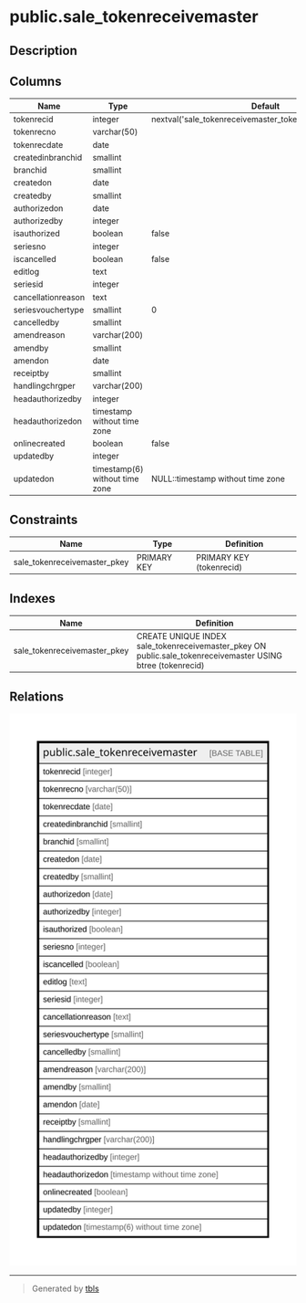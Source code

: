 # public.sale_tokenreceivemaster

## Description

## Columns

| Name | Type | Default | Nullable | Children | Parents | Comment |
| ---- | ---- | ------- | -------- | -------- | ------- | ------- |
| tokenrecid | integer | nextval('sale_tokenreceivemaster_tokenrecid_seq'::regclass) | false |  |  |  |
| tokenrecno | varchar(50) |  | false |  |  |  |
| tokenrecdate | date |  | false |  |  |  |
| createdinbranchid | smallint |  | false |  |  |  |
| branchid | smallint |  | false |  |  |  |
| createdon | date |  | true |  |  |  |
| createdby | smallint |  | true |  |  |  |
| authorizedon | date |  | true |  |  |  |
| authorizedby | integer |  | true |  |  |  |
| isauthorized | boolean | false | true |  |  |  |
| seriesno | integer |  | true |  |  |  |
| iscancelled | boolean | false | true |  |  |  |
| editlog | text |  | true |  |  |  |
| seriesid | integer |  | true |  |  |  |
| cancellationreason | text |  | true |  |  |  |
| seriesvouchertype | smallint | 0 | true |  |  |  |
| cancelledby | smallint |  | true |  |  |  |
| amendreason | varchar(200) |  | true |  |  |  |
| amendby | smallint |  | true |  |  |  |
| amendon | date |  | true |  |  |  |
| receiptby | smallint |  | true |  |  |  |
| handlingchrgper | varchar(200) |  | true |  |  |  |
| headauthorizedby | integer |  | true |  |  |  |
| headauthorizedon | timestamp without time zone |  | true |  |  |  |
| onlinecreated | boolean | false | true |  |  |  |
| updatedby | integer |  | true |  |  |  |
| updatedon | timestamp(6) without time zone | NULL::timestamp without time zone | true |  |  |  |

## Constraints

| Name | Type | Definition |
| ---- | ---- | ---------- |
| sale_tokenreceivemaster_pkey | PRIMARY KEY | PRIMARY KEY (tokenrecid) |

## Indexes

| Name | Definition |
| ---- | ---------- |
| sale_tokenreceivemaster_pkey | CREATE UNIQUE INDEX sale_tokenreceivemaster_pkey ON public.sale_tokenreceivemaster USING btree (tokenrecid) |

## Relations

![er](public.sale_tokenreceivemaster.svg)

---

> Generated by [tbls](https://github.com/k1LoW/tbls)

